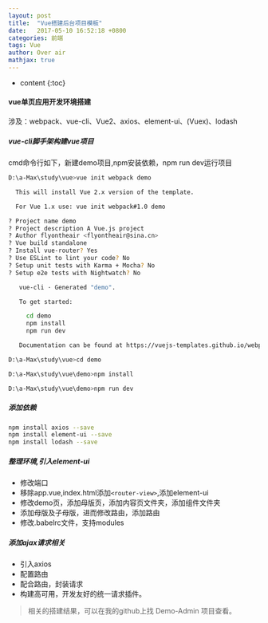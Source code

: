```yaml
---
layout: post
title:  "Vue搭建后台项目模板"
date:   2017-05-10 16:52:18 +0800
categories: 前端
tags: Vue
author: Over air
mathjax: true
---
```


* content
{:toc}

#### vue单页应用开发环境搭建
涉及：webpack、vue-cli、Vue2、axios、element-ui、(Vuex)、lodash

##### vue-cli脚手架构建vue项目
cmd命令行如下，新建demo项目,npm安装依赖，npm run dev运行项目
```bash
D:\a-Max\study\vue>vue init webpack demo

  This will install Vue 2.x version of the template.

  For Vue 1.x use: vue init webpack#1.0 demo

? Project name demo
? Project description A Vue.js project
? Author flyontheair <flyontheair@sina.cn>
? Vue build standalone
? Install vue-router? Yes
? Use ESLint to lint your code? No
? Setup unit tests with Karma + Mocha? No
? Setup e2e tests with Nightwatch? No

   vue-cli · Generated "demo".

   To get started:

     cd demo
     npm install
     npm run dev

   Documentation can be found at https://vuejs-templates.github.io/webpac

D:\a-Max\study\vue>cd demo

D:\a-Max\study\vue\demo>npm install

D:\a-Max\study\vue\demo>npm run dev
```
##### 添加依赖
```bash
npm install axios --save
npm install element-ui --save
npm install lodash --save

```

##### 整理环境,引入element-ui
* 修改端口
* 移除app.vue,index.html添加`<router-view>`,添加element-ui
* 修改demo页，添加母版页，添加内容页文件夹，添加组件文件夹
* 添加母版及子母版，进而修改路由，添加路由
* 修改.babelrc文件，支持modules

##### 添加ajax请求相关
* 引入axios
* 配置路由
* 配合路由，封装请求
* 构建高可用，开发友好的统一请求插件。

>相关的搭建结果，可以在我的github上找 Demo-Admin 项目查看。
